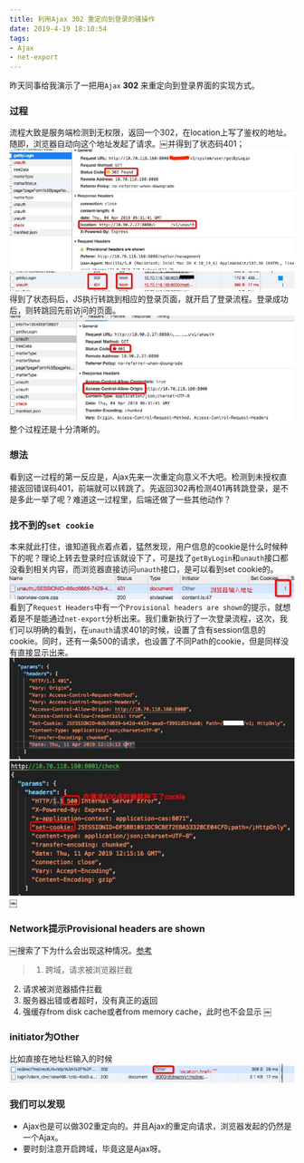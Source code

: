 ```yaml
---
title: 利用Ajax 302 重定向到登录的骚操作
date: 2019-4-19 18:10:54
tags: 
- Ajax
- net-export
---
```

昨天同事给我演示了一把用`Ajax` **302** 来重定向到登录界面的实现方式。
<!--more-->

### 过程

流程大致是服务端检测到无权限，返回一个302，在location上写了鉴权的地址。随即，浏览器自动向这个地址发起了请求。￼并得到了状态码401；
![](/post-images/ajax-302-1.png)
![](/post-images/ajax-302-2.png)
得到了状态码后，JS执行转跳到相应的登录页面，就开启了登录流程。登录成功后，则转跳回先前访问的页面。
![](/post-images/ajax-302-3.png)
整个过程还是十分清晰的。

### 想法
看到这一过程的第一反应是，Ajax先来一次重定向意义不大吧。检测到未授权直接返回错误码401，前端就可以转跳了。先返回302再检测401再转跳登录，是不是多此一举了呢？难道这一过程里，后端还做了一些其他动作？

### 找不到的`set cookie`
本来就此打住，谁知道我点着点着，猛然发现，用户信息的cookie是什么时候种下的呢？理论上转去登录时应该就设下了，可是找了`getByLogin`和`unauth`接口都没看到相关内容，而浏览器直接访问`unauth`接口，是可以看到set cookie的。
![](/post-images/ajax-302-4.png)
看到了`Request Headers`中有一个`Provisional headers are shown`的提示，就想着是不是能通过`net-export`分析出来。我们重新执行了一次登录流程，这次，我们可以明确的看到，在`unauth`请求401的时候，设置了含有session信息的cookie。同时，还有一条500的请求，也设置了不同Path的cookie，但是同样没有直接显示出来。
![](/post-images/ajax-302-5.png)
![](/post-images/ajax-302-7.png)
￼
### Network提示Provisional headers are shown
￼搜索了下为什么会出现这种情况。[参考](https://www.cnblogs.com/pqjwyn/p/10042492.html)

>1. 跨域，请求被浏览器拦截
2. 请求被浏览器插件拦截
3. 服务器出错或者超时，没有真正的返回
4. 强缓存from disk cache或者from memory cache，此时也不会显示
￼
### initiator为Other
比如直接在地址栏输入的时候
![](/post-images/ajax-302-6.png)

### 我们可以发现
* Ajax也是可以做302重定向的。并且Ajax的重定向请求，浏览器发起的仍然是一个Ajax。
* 要时刻注意开启跨域，毕竟这是Ajax呀。
